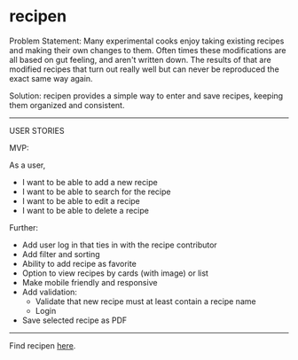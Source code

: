 # recipen

Problem Statement: Many experimental cooks enjoy taking existing recipes and making their own changes to them. Often times these modifications are all based on gut feeling, and aren't written down. The results of that are modified recipes that turn out really well but can never be reproduced the exact same way again.

Solution: recipen provides a simple way to enter and save recipes, keeping them organized and consistent.

----

USER STORIES

MVP:

As a user,
- I want to be able to add a new recipe
- I want to be able to search for the recipe
- I want to be able to edit a recipe
- I want to be able to delete a recipe

Further:
- Add user log in that ties in with the recipe contributor
- Add filter and sorting
- Ability to add recipe as favorite
- Option to view recipes by cards (with image) or list
- Make mobile friendly and responsive
- Add validation:
  - Validate that new recipe must at least contain a recipe name
  - Login
- Save selected recipe as PDF

----

Find recipen [here](https://recipen.herokuapp.com/).
